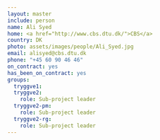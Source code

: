 ```yaml
---
layout: master
include: person
name: Ali Syed
home: <a href="http://www.cbs.dtu.dk/">CBS</a>
country: DK
photo: assets/images/people/Ali_Syed.jpg
email: alisyed@cbs.dtu.dk
phone: "+45 60 90 46 46"
on_contract: yes
has_been_on_contract: yes
groups:
  tryggve1:
  tryggve2:
    role: Sub-project leader
  tryggve2-pm:
    role: Sub-project leader
  tryggve2-rg:
    role: Sub-project leader
---
```

